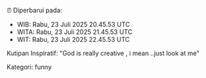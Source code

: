 ⏰ Diperbarui pada:
- WIB: Rabu, 23 Juli 2025 20.45.53 UTC
- WITA: Rabu, 23 Juli 2025 21.45.53 UTC
- WIT: Rabu, 23 Juli 2025 22.45.53 UTC

Kutipan Inspiratif:
"God is really creative , i mean ..just look at me"


Kategori: funny

